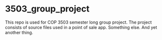 # 3503_group_project
This repo is used for COP 3503 semester long group project. The project consists of source files used in a point of sale app. Something else. And yet another thing.
